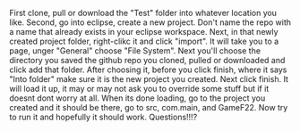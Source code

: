First clone, pull or download the "Test" folder into whatever location you like.
Second, go into eclipse, create a new project. Don't name the repo with a name that already exists in your eclipse workspace.
Next, in that newly created project folder, right-clikc it and click "import". It will take you to a page, unger "General" choose 
"File System". Next you'll choose the directory you saved the github repo you cloned, pulled or downloaded and click add that folder.
After choosing it, before you click finish, where it says "Into folder" make sure it is the new project you created.
Next click finish. It will load it up, it may or may not ask you to override some stuff but if it doesnt dont worry at all.
When its done loading, go to the project you created and it should be there, go to src, com.main, and GameF22. Now try to run it
and hopefully it should work. Questions!!!?
